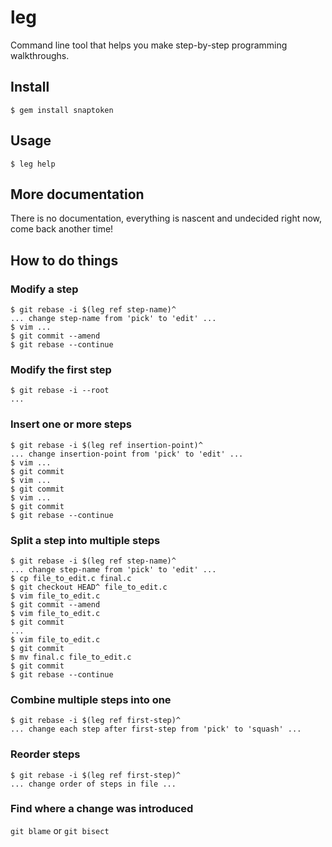 # leg

Command line tool that helps you make step-by-step programming walkthroughs.

## Install

    $ gem install snaptoken

## Usage

    $ leg help

## More documentation

There is no documentation, everything is nascent and undecided right now, come
back another time!

## How to do things

### Modify a step

    $ git rebase -i $(leg ref step-name)^
    ... change step-name from 'pick' to 'edit' ...
    $ vim ...
    $ git commit --amend
    $ git rebase --continue

### Modify the first step

    $ git rebase -i --root
    ...

### Insert one or more steps

    $ git rebase -i $(leg ref insertion-point)^
    ... change insertion-point from 'pick' to 'edit' ...
    $ vim ...
    $ git commit
    $ vim ...
    $ git commit
    $ vim ...
    $ git commit
    $ git rebase --continue

### Split a step into multiple steps

    $ git rebase -i $(leg ref step-name)^
    ... change step-name from 'pick' to 'edit' ...
    $ cp file_to_edit.c final.c
    $ git checkout HEAD^ file_to_edit.c
    $ vim file_to_edit.c
    $ git commit --amend
    $ vim file_to_edit.c
    $ git commit
    ...
    $ vim file_to_edit.c
    $ git commit
    $ mv final.c file_to_edit.c
    $ git commit
    $ git rebase --continue

### Combine multiple steps into one

    $ git rebase -i $(leg ref first-step)^
    ... change each step after first-step from 'pick' to 'squash' ...

### Reorder steps

    $ git rebase -i $(leg ref first-step)^
    ... change order of steps in file ...

### Find where a change was introduced

`git blame` or `git bisect`

